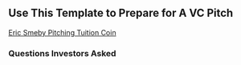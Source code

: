 ## Use This Template to Prepare for A VC Pitch

[Eric Smeby Pitching Tuition Coin](https://www.youtube.com/watch?v=tz0bi_n_bgk)

### Questions Investors Asked